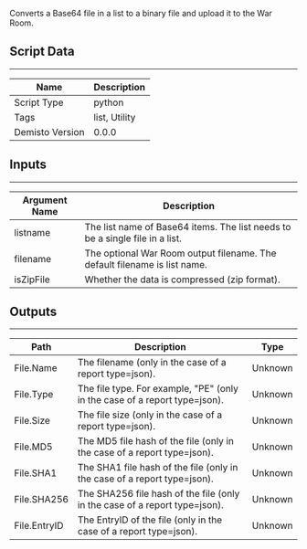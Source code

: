 Converts a Base64 file in a list to a binary file and upload it to the War Room.

## Script Data
---

| **Name** | **Description** |
| --- | --- |
| Script Type | python |
| Tags | list, Utility |
| Demisto Version | 0.0.0 |

## Inputs
---

| **Argument Name** | **Description** |
| --- | --- |
| listname | The list name of Base64 items. The list needs to be a single file in a list. |
| filename | The optional War Room output filename. The default filename is list name. |
| isZipFile | Whether the data is compressed (zip format). |

## Outputs
---

| **Path** | **Description** | **Type** |
| --- | --- | --- |
| File.Name | The filename (only in the case of a report type=json). | Unknown |
| File.Type | The file type. For example, "PE" (only in the case of a report type=json). | Unknown |
| File.Size | The file size (only in the case of a report type=json). | Unknown |
| File.MD5 | The MD5 file hash of the file (only in the case of a report type=json). | Unknown |
| File.SHA1 | The SHA1 file hash of the file (only in the case of a report type=json). | Unknown |
| File.SHA256 | The SHA256 file hash of the file (only in the case of a report type=json). | Unknown |
| File.EntryID | The EntryID of the file (only in the case of a report type=json). | Unknown |
